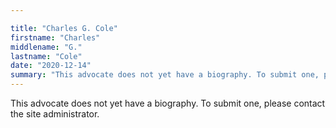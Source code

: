 ```yaml
---

title: "Charles G. Cole"
firstname: "Charles"
middlename: "G."
lastname: "Cole"
date: "2020-12-14"
summary: "This advocate does not yet have a biography. To submit one, please contact the site administrator."
---
```

This advocate does not yet have a biography. To submit one, please contact the site administrator.

